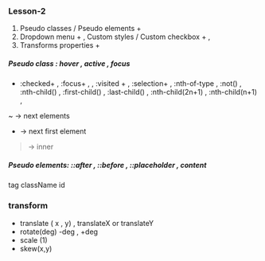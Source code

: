 ### Lesson-2

1. Pseudo classes / Pseudo elements +
2.  Dropdown menu + , Custom styles / Custom checkbox + ,
3. Transforms properties +




##### Pseudo class : hover , active , focus 

+ :checked+ , :focus+ , , :visited +  , :selection+ , :nth-of-type , :not() , :nth-child() , :first-child() , :last-child() , :nth-child(2n+1) , :nth-child(n+1) ,

~ -> next elements
+ -> next first element
> -> inner 




##### Pseudo elements: ::after , ::before , ::placeholder , content 


tag
className
id


### transform 

- translate ( x , y)  , translateX or translateY
- rotate(deg) -deg , +deg
- scale (1)
- skew(x,y)











